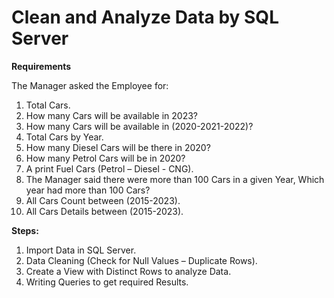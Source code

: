 # Clean and Analyze Data by SQL Server

**Requirements**

The Manager asked the Employee for:	
1.	Total Cars.
2.	How many Cars will be available in 2023?
3.	How many Cars will be available in (2020-2021-2022)?
4.	Total Cars by Year.
5.	How many Diesel Cars will be there in 2020?
6.	How many Petrol Cars will be in 2020?
7.	A print Fuel Cars (Petrol – Diesel - CNG).
8.	The Manager said there were more than 100 Cars in a given Year, Which year had more than 100 Cars?
9.	All Cars Count between (2015-2023).
10.	All Cars Details between (2015-2023).


**Steps:**

1.	Import Data in SQL Server.
2.	Data Cleaning (Check for Null Values – Duplicate Rows).
3.	Create a View with Distinct Rows to analyze Data.
4.	Writing Queries to get required Results.



